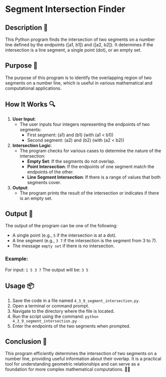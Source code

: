 # Segment Intersection Finder

## Description 📝
This Python program finds the intersection of two segments on a number line defined by the endpoints \([a1, b1]\) and \([a2, b2]\).
It determines if the intersection is a line segment, a single point (dot), or an empty set.

## Purpose 🎯
The purpose of this program is to identify the overlapping region of two segments on a number line, which is useful in various mathematical and computational applications.

## How It Works 🔍
1. **User Input**:
   - The user inputs four integers representing the endpoints of two segments:
     - First segment: \(a1\) and \(b1\) (with \(a1 < b1\))
     - Second segment: \(a2\) and \(b2\) (with \(a2 < b2\))
2. **Intersection Logic**:
   - The program checks for various cases to determine the nature of the intersection:
     - **Empty Set**: If the segments do not overlap.
     - **Point Intersection**: If the endpoints of one segment match the endpoints of the other.
     - **Line Segment Intersection**: If there is a range of values that both segments cover.
3. **Output**:
   - The program prints the result of the intersection or indicates if there is an empty set.

## Output 📜
The output of the program can be one of the following:
- A single point (e.g., `5` if the intersection is at a dot).
- A line segment (e.g., `3 7` if the intersection is the segment from 3 to 7).
- The message `empty set` if there is no intersection.

### Example:
For input: `1 5 3 7`
The output will be: `3 5`

## Usage 📦
1. Save the code in a file named `4_3_9_segment_intersection.py`.
2. Open a terminal or command prompt.
3. Navigate to the directory where the file is located.
4. Run the script using the command:
   `python 4_3_9_segment_intersection.py`
5. Enter the endpoints of the two segments when prompted.

## Conclusion 🚀
This program efficiently determines the intersection of two segments on a number line, providing useful information about their overlap.
It is a practical tool for understanding geometric relationships and can serve as a foundation for more complex mathematical computations. 📏📐